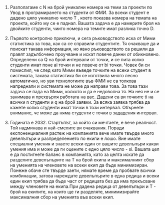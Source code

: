 1. Разполагаме с N на брой уникални номера на теми за проекти по Увод в програмирането на студенти от ФМИ. За всеки 
   студент е дадено цяло уникално число T , което показва номера на темата на проекта, който му се е паднал. Вашата 
   задача е да намерите броя на двойките студенти, чиито номера на темите имат разлика точно D.

2. Първото контролно приключи, и сега ръководството иска от Мими статистика за това, как са се справили студентите. Тя очакваше да и поискат 
   такaва информация, но явно ръководството са решили да правят задълбочено проучване и искат повече данни от обикновено. Определени са Q на брой 
   интервали от точки, и се пита колко студенти имат поне ai точки и не повече от bi точки. Човек би си помислил, че след като Мими въведе точките на всеки студент в системата, такава статистика би се изготвила много лесно автоматично, но уви технологиите във ФМИ не са толкова 
   напреднали и системата не може да направи това. За това тази задача се пада на Мими, колкото и да е недоволна тя. На нея не и се занимава и прехвърля работата на вас. Дадени са ви точките ti на всички n студенти и q на брой заявки. За всяка заявка трябва да кажете колко 
   студенти имат точки в този интервал. Обърнете внимание, че може да няма студенти с точки в зададения интервал.

3. Годината е 2032. Стартъпът, за който си мечтаете, е вече реалност. Той надминава и най-смелите ви очаквания. Поради експоненциалния растеж на компанията вече имате твърде много девелъпъри и разпределението по екипи е 
   лошо. Вие имате специални умения и знаете всеки един от вашите девелъпъри какви умения има и може да ги оцените с едно цяло число - si. Вашата цел е да постигнете баланс в компанията, като за целта искате да разделите 
   девелъпърите на T на брой екипа и максималният сбор на уменията на членовете на всеки екип да бъде минимизиран. Понеже обаче сте твърде заети, нямате време да пробвате всички комбинации, затова нареждате девелъпърите в 
   една редица и всеки един екип трябва да бъде част от редицата без да има прекъсване между членовете на екипа.При дадена редица от девелъпъри и T - брой на екипите, на които ще ги разделяте, минимизирайте максималния сбор 
   на уменията във всеки екип.   

   
